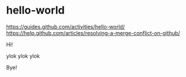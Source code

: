 # hello-world
https://guides.github.com/activities/hello-world/
https://help.github.com/articles/resolving-a-merge-conflict-on-github/

Hi!

ylok ylok ylok

Bye!
